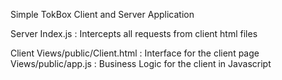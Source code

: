 Simple TokBox Client and Server Application

Server
Index.js : Intercepts all requests from client html files

Client
Views/public/Client.html : Interface for the client page
Views/public/app.js : Business Logic for the client in Javascript

